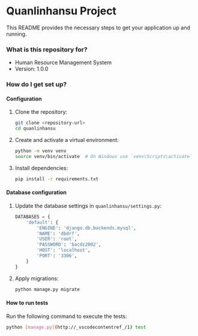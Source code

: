 # Quanlinhansu Project

This README provides the necessary steps to get your application up and running.

### What is this repository for? ###

* Human Resource Management System
* Version: 1.0.0

### How do I get set up? ###

#### Configuration

1. Clone the repository:
    ```sh
    git clone <repository-url>
    cd quanlinhansu
    ```

2. Create and activate a virtual environment:
    ```sh
    python -m venv venv
    source venv/bin/activate  # On Windows use `venv\Scripts\activate`
    ```

3. Install dependencies:
    ```sh
    pip install -r requirements.txt
    ```

#### Database configuration

1. Update the database settings in `quanlinhansu/settings.py`:
    ```py
    DATABASES = {
        'default': {
            'ENGINE': 'django.db.backends.mysql',
            'NAME': 'dbdrf',
            'USER': 'root',
            'PASSWORD': 'bacdz2002',
            'HOST': 'localhost',
            'PORT': '3306',
        }
    }
    ```

2. Apply migrations:
    ```sh
    python manage.py migrate
    ```

#### How to run tests

Run the following command to execute the tests:
```sh
python [manage.py](http://_vscodecontentref_/1) test